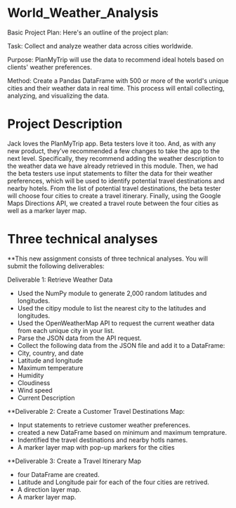 # World_Weather_Analysis

Basic Project Plan:
Here's an outline of the project plan:

Task: Collect and analyze weather data across cities worldwide.

Purpose: PlanMyTrip will use the data to recommend ideal hotels based on clients' weather preferences.

Method: Create a Pandas DataFrame with 500 or more of the world's unique cities and their weather data in real time. This process will entail collecting, analyzing, and visualizing the data.

# Project Description 

Jack loves the PlanMyTrip app. Beta testers love it too. And, as with any new product, they’ve recommended a few changes to take the app to the next level. Specifically, they recommend adding the weather description to the weather data we have already retrieved in this module. Then, we had the beta testers use input statements to filter the data for their weather preferences, which will be used to identify potential travel destinations and nearby hotels. From the list of potential travel destinations, the beta tester will choose four cities to create a travel itinerary. Finally, using the Google Maps Directions API, we created a travel route between the four cities as well as a marker layer map.

# Three technical analyses
**This new assignment consists of three technical analyses. You will submit the following deliverables:

Deliverable 1: Retrieve Weather Data
- Used the NumPy module to generate 2,000 random latitudes and longitudes.
- Used the citipy module to list the nearest city to the latitudes and longitudes.
- Used the OpenWeatherMap API to request the current weather data from each unique city in your list.
- Parse the JSON data from the API request.
- Collect the following data from the JSON file and add it to a DataFrame:
- City, country, and date
- Latitude and longitude
- Maximum temperature
- Humidity
- Cloudiness
- Wind speed
- Current Description
 
**Deliverable 2: Create a Customer Travel Destinations Map:
- Input statements to retrieve customer weather preferences.
- created a new DataFrame based on minimum and maximum temprature.
- Indentified the travel destinations and nearby hotls names.
- A marker layer map with pop-up markers for the cities

**Deliverable 3: Create a Travel Itinerary Map
- four DataFrame are created.
- Latitude and Longitude pair for each of the four cities are retrived.
- A direction layer map.
- A marker layer map.
